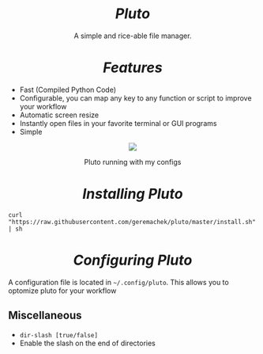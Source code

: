 <h1 align="center"><i>Pluto</i></h1>
 
<p align="center">A simple and rice-able file manager.</center>

<h1 align="center"><i>Features</i></h1>

* Fast (Compiled Python Code)
* Configurable, you can map any key to any function or script to improve your workflow
* Automatic screen resize
* Instantly open files in your favorite terminal or GUI programs
* Simple

<center>
<a href="https://asciinema.org/a/224295" target="_blank"><img src="https://asciinema.org/a/224295.svg" /></a>
</center>

<p align="center">Pluto running with my configs</p>

<h1 align="center"><i>Installing Pluto</i></h1>

```shell
curl "https://raw.githubusercontent.com/geremachek/pluto/master/install.sh" | sh
```

<h1 align="center"><i>Configuring Pluto</i></h1>

A configuration file is located in ```~/.config/pluto```. This allows you to optomize pluto for your workflow

## Miscellaneous

* ```dir-slash [true/false]```
 * Enable the slash on the end of directories
